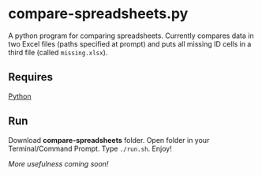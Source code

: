 # compare-spreadsheets.py

A python program for comparing spreadsheets. Currently compares data in two Excel
files (paths specified at prompt) and puts all missing ID cells in a third file
(called ```missing.xlsx```).



## Requires

<a href="https://www.python.org/downloads/" title="Download Python" target="_blank">Python</a>


## Run

Download **compare-spreadsheets** folder. Open folder in your Terminal/Command Prompt.
Type ```./run.sh```. Enjoy!


_More usefulness coming soon!_
